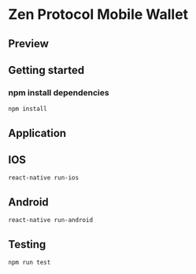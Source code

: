 # Zen Protocol Mobile Wallet

## Preview


## Getting started

### npm install dependencies

````
npm install
````

## Application

## IOS

````
react-native run-ios
````

## Android

````
react-native run-android
````

## Testing

````
npm run test
````
